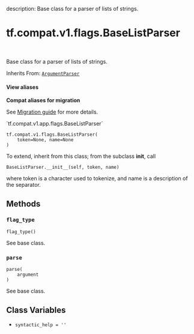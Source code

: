 description: Base class for a parser of lists of strings.

<div itemscope itemtype="http://developers.google.com/ReferenceObject">
<meta itemprop="name" content="tf.compat.v1.flags.BaseListParser" />
<meta itemprop="path" content="Stable" />
<meta itemprop="property" content="__init__"/>
<meta itemprop="property" content="flag_type"/>
<meta itemprop="property" content="parse"/>
<meta itemprop="property" content="syntactic_help"/>
</div>

# tf.compat.v1.flags.BaseListParser

<!-- Insert buttons and diff -->

<table class="tfo-notebook-buttons tfo-api nocontent" align="left">

</table>



Base class for a parser of lists of strings.

Inherits From: [`ArgumentParser`](../../../../tf/compat/v1/flags/ArgumentParser.md)

<section class="expandable">
  <h4 class="showalways">View aliases</h4>
  <p>
<b>Compat aliases for migration</b>
<p>See
<a href="https://www.tensorflow.org/guide/migrate">Migration guide</a> for
more details.</p>
<p>`tf.compat.v1.app.flags.BaseListParser`</p>
</p>
</section>

<pre class="devsite-click-to-copy prettyprint lang-py tfo-signature-link">
<code>tf.compat.v1.flags.BaseListParser(
    token=None, name=None
)
</code></pre>



<!-- Placeholder for "Used in" -->

To extend, inherit from this class; from the subclass __init__, call

    BaseListParser.__init__(self, token, name)

where token is a character used to tokenize, and name is a description
of the separator.

## Methods

<h3 id="flag_type"><code>flag_type</code></h3>

<pre class="devsite-click-to-copy prettyprint lang-py tfo-signature-link">
<code>flag_type()
</code></pre>

See base class.


<h3 id="parse"><code>parse</code></h3>

<pre class="devsite-click-to-copy prettyprint lang-py tfo-signature-link">
<code>parse(
    argument
)
</code></pre>

See base class.




## Class Variables

* `syntactic_help = ''` <a id="syntactic_help"></a>
